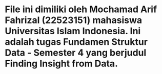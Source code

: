 # File ini dimiliki oleh Mochamad Arif Fahrizal (22523151) mahasiswa Universitas Islam Indonesia. Ini adalah tugas Fundamen Struktur Data - Semester 4 yang berjudul Finding Insight from Data.